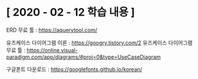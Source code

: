 # [ 2020 - 02 - 12 학습 내용 ]

ERD 무료 툴 : https://aquerytool.com/

유즈케이스 다이어그램 이론 : https://googry.tistory.com/2
유즈케이스 다이어그램 무료 툴 : https://online.visual-paradigm.com/app/diagrams/#proj=0&type=UseCaseDiagram

구글폰트 다운로드 : https://googlefonts.github.io/korean/

